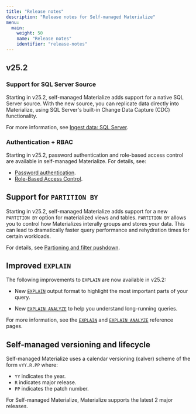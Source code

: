 ```yaml
---
title: "Release notes"
description: "Release notes for Self-managed Materialize"
menu:
  main:
    weight: 50
    name: "Release notes"
    identifier: "release-notes"
---
```


## v25.2

### Support for SQL Server Source

Starting in v25.2, self-managed Materialize adds support for a native SQL Server
source. With the new source, you can replicate data directly into Materialize,
using SQL Server's built-in Change Data Capture (CDC) functionality.

For more information, see [Ingest data: SQL Server](/ingest-data/sql-server/).

### Authentication + RBAC

Starting in v25.2, password authentication and role-based access control are available in self-managed Materialize. For details, see:

- [Password authentication](/manage/authentication).
- [Role-Based Access
  Control](/manage/access-control/#role-based-access-control-rbac).

## Support for `PARTITION BY`

Starting in v25.2, self-managed Materialize adds support for a new `PARTITION
BY` option for materialized views and tables. `PARTITION BY` allows you to
control how Materializes interally groups and stores your data. This can lead to
dramatically faster query performance and rehydration times for certain
workloads.

For details, see [Partioning and filter
pushdown](/transform-data/patterns/partition-by/).

## Improved `EXPLAIN`

The following improvements to `EXPLAIN` are now available in v25.2:

- New [`EXPLAIN`](/sql/explain-plan/) output format to highlight the most
  important parts of your query.

- New [`EXPLAIN ANALYZE`](/sql/explain-analyze/) to help you understand
  long-running queries.

For more information, see the [`EXPLAIN`](/sql/explain-plan/) and [`EXPLAIN
ANALYZE`](/sql/explain-analyze/) reference pages.

## Self-managed versioning and lifecycle

Self-managed Materialize uses a calendar versioning (calver) scheme of the form
`vYY.R.PP` where:

- `YY` indicates the year.
- `R` indicates major release.
- `PP` indicates the patch number.

For Self-managed Materialize, Materialize supports the latest 2 major releases.
